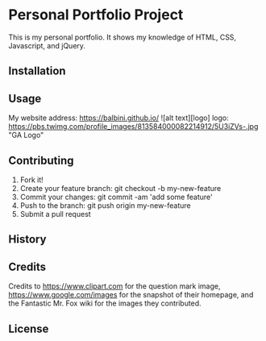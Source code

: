 # Personal Portfolio Project
This is my personal portfolio. It shows my knowledge of HTML, CSS, Javascript,
and jQuery.

## Installation


## Usage
My website address: https://balbini.github.io/
![alt text][logo]
logo: https://pbs.twimg.com/profile_images/813584000082214912/5U3iZVs-.jpg "GA Logo"

## Contributing
  1. Fork it!
  2. Create your feature branch: git checkout -b my-new-feature
  3. Commit your changes: git commit -am 'add some feature'
  4. Push to the branch: git push origin my-new-feature
  5. Submit a pull request

## History


## Credits
Credits to https://www.clipart.com for the question mark image, https://www.google.com/images for the snapshot of their homepage, and the Fantastic Mr. Fox wiki for the
images they contributed.

## License

